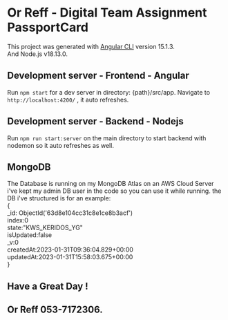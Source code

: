 # Or Reff - Digital Team Assignment PassportCard

This project was generated with [Angular CLI](https://github.com/angular/angular-cli) version 15.1.3.
<br>
And Node.js v18.13.0.

## Development server - Frontend - Angular

Run `npm start` for a dev server in directory: {path}/src/app. Navigate to `http://localhost:4200/` , it auto refreshes.

## Development server - Backend - Nodejs

Run `npm run start:server` on the main directory to start backend with nodemon so it auto refreshes as well.

## MongoDB

The Database is running on my MongoDB Atlas on an AWS Cloud Server
i've kept my admin DB user in the code so you can use it while running.
the DB i've structured is for an example:<br>
{<br>
_id: ObjectId('63d8e104cc31c8e1ce8b3acf')<br>
index:0<br>
state:"KWS_KERIDOS_YG"<br>
isUpdated:false<br>
_v:0<br>
createdAt:2023-01-31T09:36:04.829+00:00<br>
updatedAt:2023-01-31T15:58:03.675+00:00<br>
}

## Have a Great Day !
## Or Reff 053-7172306.
